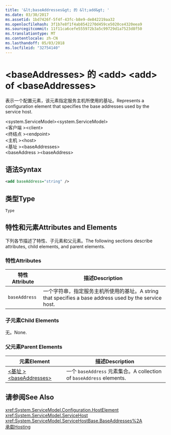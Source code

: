 ```yaml
---
title: '&lt;baseAddresses&gt; 的 &lt;add&gt; '
ms.date: 03/30/2017
ms.assetid: 1bd7426f-5f4f-43fc-b8e9-de842219aa32
ms.openlocfilehash: 3f1b7e8f1f4ab8542270d459ce5020ce4320eea9
ms.sourcegitcommit: 11f11ca6cefe555972b3a5c99729d1a7523d8f50
ms.translationtype: MT
ms.contentlocale: zh-CN
ms.lasthandoff: 05/03/2018
ms.locfileid: "32754140"
---
```

# <a name="ltaddgt-of-ltbaseaddressesgt"></a><span data-ttu-id="b7dce-102">&lt;baseAddresses&gt; 的 &lt;add&gt; </span><span class="sxs-lookup"><span data-stu-id="b7dce-102">&lt;add&gt; of &lt;baseAddresses&gt;</span></span>
<span data-ttu-id="b7dce-103">表示一个配置元素，该元素指定服务主机所使用的基址。</span><span class="sxs-lookup"><span data-stu-id="b7dce-103">Represents a configuration element that specifies the base addresses used by the service host.</span></span>  
  
 <span data-ttu-id="b7dce-104">\<system.ServiceModel></span><span class="sxs-lookup"><span data-stu-id="b7dce-104">\<system.ServiceModel></span></span>  
<span data-ttu-id="b7dce-105">\<客户端 ></span><span class="sxs-lookup"><span data-stu-id="b7dce-105">\<client></span></span>  
<span data-ttu-id="b7dce-106">\<终结点 ></span><span class="sxs-lookup"><span data-stu-id="b7dce-106">\<endpoint></span></span>  
<span data-ttu-id="b7dce-107">\<主机 ></span><span class="sxs-lookup"><span data-stu-id="b7dce-107">\<host></span></span>  
<span data-ttu-id="b7dce-108">\<基址 ></span><span class="sxs-lookup"><span data-stu-id="b7dce-108">\<baseAddresses></span></span>  
<span data-ttu-id="b7dce-109">\<baseAddress ></span><span class="sxs-lookup"><span data-stu-id="b7dce-109">\<baseAddress></span></span>  
  
## <a name="syntax"></a><span data-ttu-id="b7dce-110">语法</span><span class="sxs-lookup"><span data-stu-id="b7dce-110">Syntax</span></span>  
  
```xml  
<add baseAddress="string" />  
```  
  
## <a name="type"></a><span data-ttu-id="b7dce-111">类型</span><span class="sxs-lookup"><span data-stu-id="b7dce-111">Type</span></span>  
 `Type`  
  
## <a name="attributes-and-elements"></a><span data-ttu-id="b7dce-112">特性和元素</span><span class="sxs-lookup"><span data-stu-id="b7dce-112">Attributes and Elements</span></span>  
 <span data-ttu-id="b7dce-113">下列各节描述了特性、子元素和父元素。</span><span class="sxs-lookup"><span data-stu-id="b7dce-113">The following sections describe attributes, child elements, and parent elements.</span></span>  
  
### <a name="attributes"></a><span data-ttu-id="b7dce-114">特性</span><span class="sxs-lookup"><span data-stu-id="b7dce-114">Attributes</span></span>  
  
|<span data-ttu-id="b7dce-115">特性</span><span class="sxs-lookup"><span data-stu-id="b7dce-115">Attribute</span></span>|<span data-ttu-id="b7dce-116">描述</span><span class="sxs-lookup"><span data-stu-id="b7dce-116">Description</span></span>|  
|---------------|-----------------|  
|`baseAddress`|<span data-ttu-id="b7dce-117">一个字符串，指定服务主机所使用的基址。</span><span class="sxs-lookup"><span data-stu-id="b7dce-117">A string that specifies a base address used by the service host.</span></span>|  
  
### <a name="child-elements"></a><span data-ttu-id="b7dce-118">子元素</span><span class="sxs-lookup"><span data-stu-id="b7dce-118">Child Elements</span></span>  
 <span data-ttu-id="b7dce-119">无。</span><span class="sxs-lookup"><span data-stu-id="b7dce-119">None.</span></span>  
  
### <a name="parent-elements"></a><span data-ttu-id="b7dce-120">父元素</span><span class="sxs-lookup"><span data-stu-id="b7dce-120">Parent Elements</span></span>  
  
|<span data-ttu-id="b7dce-121">元素</span><span class="sxs-lookup"><span data-stu-id="b7dce-121">Element</span></span>|<span data-ttu-id="b7dce-122">描述</span><span class="sxs-lookup"><span data-stu-id="b7dce-122">Description</span></span>|  
|-------------|-----------------|  
|[<span data-ttu-id="b7dce-123">\<基址 ></span><span class="sxs-lookup"><span data-stu-id="b7dce-123">\<baseAddresses></span></span>](../../../../../docs/framework/configure-apps/file-schema/wcf/baseaddresses.md)|<span data-ttu-id="b7dce-124">一个 `baseAddress` 元素集合。</span><span class="sxs-lookup"><span data-stu-id="b7dce-124">A collection of `baseAddress` elements.</span></span>|  
  
## <a name="see-also"></a><span data-ttu-id="b7dce-125">请参阅</span><span class="sxs-lookup"><span data-stu-id="b7dce-125">See Also</span></span>  
 <xref:System.ServiceModel.Configuration.HostElement>  
 <xref:System.ServiceModel.ServiceHost>  
 <xref:System.ServiceModel.ServiceHostBase.BaseAddresses%2A>  
 [<span data-ttu-id="b7dce-126">承载</span><span class="sxs-lookup"><span data-stu-id="b7dce-126">Hosting</span></span>](../../../../../docs/framework/wcf/feature-details/hosting.md)

